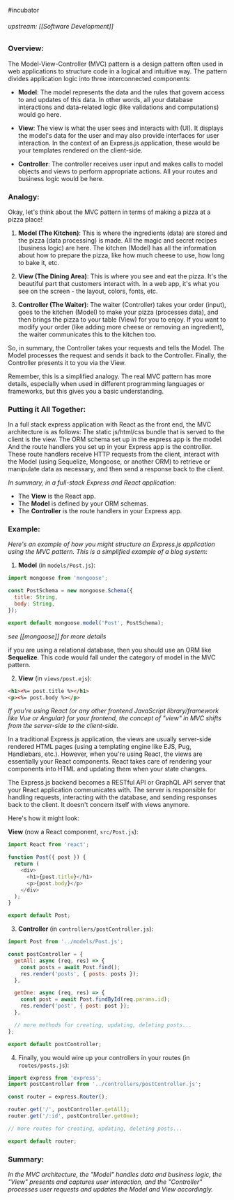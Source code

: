 #incubator 
###### upstream: [[Software Development]]

### Overview: 

The Model-View-Controller (MVC) pattern is a design pattern often used in web applications to structure code in a logical and intuitive way. The pattern divides application logic into three interconnected components:

-   **Model**: The model represents the data and the rules that govern access to and updates of this data. In other words, all your database interactions and data-related logic (like validations and computations) would go here.
    
-   **View**: The view is what the user sees and interacts with (UI). It displays the model's data for the user and may also provide interfaces for user interaction. In the context of an Express.js application, these would be your templates rendered on the client-side.
    
-   **Controller**: The controller receives user input and makes calls to model objects and views to perform appropriate actions. All your routes and business logic would be here.

### Analogy: 

Okay, let's think about the MVC pattern in terms of making a pizza at a pizza place!

1.  **Model (The Kitchen)**: This is where the ingredients (data) are stored and the pizza (data processing) is made. All the magic and secret recipes (business logic) are here. The kitchen (Model) has all the information about how to prepare the pizza, like how much cheese to use, how long to bake it, etc.
    
2.  **View (The Dining Area)**: This is where you see and eat the pizza. It's the beautiful part that customers interact with. In a web app, it's what you see on the screen - the layout, colors, fonts, etc.
    
3.  **Controller (The Waiter)**: The waiter (Controller) takes your order (input), goes to the kitchen (Model) to make your pizza (processes data), and then brings the pizza to your table (View) for you to enjoy. If you want to modify your order (like adding more cheese or removing an ingredient), the waiter communicates this to the kitchen too.
    

So, in summary, the Controller takes your requests and tells the Model. The Model processes the request and sends it back to the Controller. Finally, the Controller presents it to you via the View.

Remember, this is a simplified analogy. The real MVC pattern has more details, especially when used in different programming languages or frameworks, but this gives you a basic understanding.

### Putting it All Together: 

In a full stack express application with React as the front end, the MVC architecture is as follows: The static js/html/css bundle that is served to the client is the view. The ORM schema set up in the express app is the model. And the route handlers you set up in your Express app is the controller. These route handlers receive HTTP requests from the client, interact with the Model (using Sequelize, Mongoose, or another ORM) to retrieve or manipulate data as necessary, and then send a response back to the client.

*In summary, in a full-stack Express and React application:*

-   The **View** is the React app.
-   The **Model** is defined by your ORM schemas.
-   The **Controller** is the route handlers in your Express app.


### Example: 

*Here's an example of how you might structure an Express.js application using the MVC pattern. This is a simplified example of a blog system:*

1. **Model** (in `models/Post.js`):
```js
import mongoose from 'mongoose';

const PostSchema = new mongoose.Schema({
  title: String,
  body: String,
});

export default mongoose.model('Post', PostSchema);
```
*see [[mongoose]] for more details*

if you are using a relational database, then you should use an ORM like **Sequelize**. This code would fall under the category of model in the MVC pattern. 

2. **View** (in `views/post.ejs`):
```html
<h1><%= post.title %></h1>
<p><%= post.body %></p>
```
*If you're using React (or any other frontend JavaScript library/framework like Vue or Angular) for your frontend, the concept of "view" in MVC shifts from the server-side to the client-side.*

In a traditional Express.js application, the views are usually server-side rendered HTML pages (using a templating engine like EJS, Pug, Handlebars, etc.). However, when you're using React, the views are essentially your React components. React takes care of rendering your components into HTML and updating them when your state changes.

The Express.js backend becomes a RESTful API or GraphQL API server that your React application communicates with. The server is responsible for handling requests, interacting with the database, and sending responses back to the client. It doesn't concern itself with views anymore.

Here's how it might look:

**View** (now a React component, `src/Post.js`):
```js
import React from 'react';

function Post({ post }) {
  return (
    <div>
      <h1>{post.title}</h1>
      <p>{post.body}</p>
    </div>
  );
}

export default Post;
```

3. **Controller** (in `controllers/postController.js`):
```js
import Post from '../models/Post.js';

const postController = {
  getAll: async (req, res) => {
    const posts = await Post.find();
    res.render('posts', { posts: posts });
  },

  getOne: async (req, res) => {
    const post = await Post.findById(req.params.id);
    res.render('post', { post: post });
  },

  // more methods for creating, updating, deleting posts...
};

export default postController;
```

4. Finally, you would wire up your controllers in your routes (in `routes/posts.js`):
```js
import express from 'express';
import postController from '../controllers/postController.js';

const router = express.Router();

router.get('/', postController.getAll);
router.get('/:id', postController.getOne);

// more routes for creating, updating, deleting posts...

export default router;
```

### Summary: 

*In the MVC architecture, the "Model" handles data and business logic, the "View" presents and captures user interaction, and the "Controller" processes user requests and updates the Model and View accordingly.*